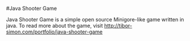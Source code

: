 #Java Shooter Game

Java Shooter Game is a simple open source Minigore-like game written in java. To read more about the game, visit <http://tibor-simon.com/portfolio/java-shooter-game>